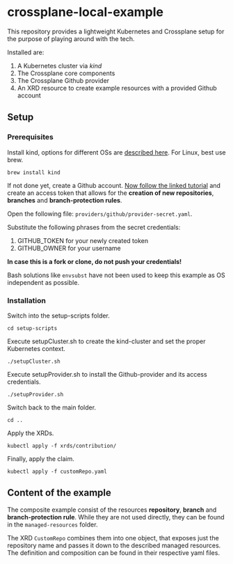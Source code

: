 # crossplane-local-example


This repository provides a lightweight Kubernetes and Crossplane setup for the purpose of playing around with the tech.

Installed are:

1. A Kubernetes cluster via *kind*
2. The Crossplane core components
3. The Crossplane Github provider
4. An XRD resource to create example resources with a provided Github account

## Setup

### Prerequisites

Install kind, options for different OSs are [described here](https://kind.sigs.k8s.io/docs/user/quick-start/#installation).
For Linux, best use brew.

`brew install kind`

If not done yet, create a Github account.
[Now follow the linked tutorial](https://docs.github.com/en/authentication/keeping-your-account-and-data-secure/creating-a-personal-access-token) and create an access token 
that allows for the **creation of new repositories**, **branches** and **branch-protection rules**.

Open the following file: `providers/github/provider-secret.yaml`.

Substitute the following phrases from the secret credentials: 

1. GITHUB_TOKEN for your newly created token
2. GITHUB_OWNER for your username

**In case this is a fork or clone, do not push your credentials!**

Bash solutions like `envsubst` have not been used to keep this example as OS independent as possible.

### Installation

Switch into the setup-scripts folder.

`cd setup-scripts`

Execute setupCluster.sh to create the kind-cluster and set the proper Kubernetes context.

`./setupCluster.sh`

Execute setupProvider.sh to install the Github-provider and its access credentials.

`./setupProvider.sh`

Switch back to the main folder.

`cd ..`

Apply the XRDs.

`kubectl apply -f xrds/contribution/`

Finally, apply the claim.

`kubectl apply -f customRepo.yaml`

## Content of the example

The composite example consist of the resources **repository**, **branch** and **branch-protection rule**.
While they are not used directly, they can be found in the `managed-resources` folder.

The XRD `CustomRepo` combines them into one object, that exposes just the repository name and passes it down to the described managed resources.
The definition and composition can be found in their respective yaml files.
